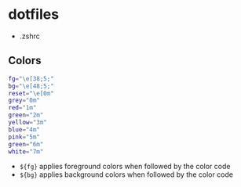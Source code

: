 # dotfiles

- .zshrc

## Colors

```zsh
fg="\e[38;5;"
bg="\e[48;5;"
reset="\e[0m"
grey="0m"
red="1m"
green="2m"
yellow="3m"
blue="4m"
pink="5m"
green="6m"
white="7m"
```

- `${fg}` applies foreground colors when followed by the color code
- `${bg}` applies background colors when followed by the color code
